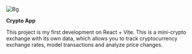 ![Bg]([https://cdn.7days.ru/pic/1f0/972212/1385255/104.jpg](https://miro.medium.com/v2/resize:fit:1200/1*ucL7YQ2v8aaOy426soLPZA.png))

**Crypto App**

This project is my first development on React + Vite. 
This is a mini-crypto exchange with its own data, which allows you to track cryptocurrency exchange rates, model transactions and analyze price changes.
